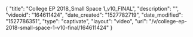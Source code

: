 {
    "title": "College EP 2018_Small Space 1_v10_FINAL",
    "description": "",
    "videoid": "164611424",
    "date_created": "1527782719",
    "date_modified": "1527786351",
    "type": "captivate",
    "layout": "video",
    "url": "\/v\/college-ep-2018-small-space-1-v10-final\/164611424"
}
